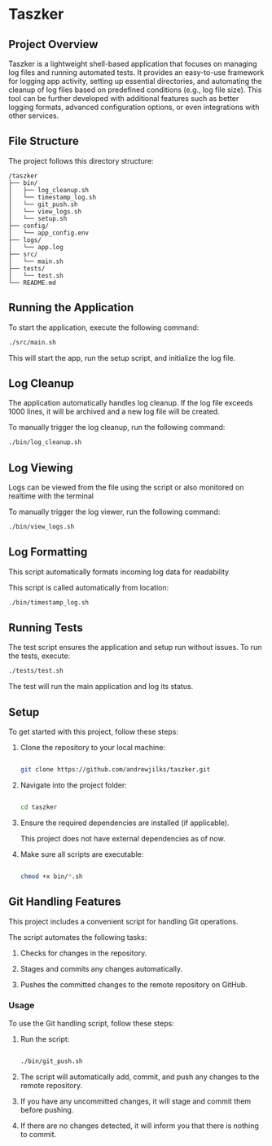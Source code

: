 # Taszker

## Project Overview

Taszker is a lightweight shell-based application that focuses on managing log files and running automated tests. It provides an easy-to-use framework for logging app activity, setting up essential directories, and automating the cleanup of log files based on predefined conditions (e.g., log file size). This tool can be further developed with additional features such as better logging formats, advanced configuration options, or even integrations with other services.

## File Structure

The project follows this directory structure:
```
/taszker
├── bin/
│   ├── log_cleanup.sh
│   └── timestamp_log.sh
│   └── git_push.sh
│   └── view_logs.sh
│   └── setup.sh
├── config/
│   └── app_config.env
├── logs/
│   └── app.log
├── src/
│   └── main.sh
├── tests/
│   └── test.sh
└── README.md
```

## Running the Application

To start the application, execute the following command:
```bash
./src/main.sh
```

This will start the app, run the setup script, and initialize the log file.

## Log Cleanup

The application automatically handles log cleanup. If the log file exceeds 1000 lines, it will be archived and a new log file will be created.

To manually trigger the log cleanup, run the following command:
```bash
./bin/log_cleanup.sh
```

## Log Viewing

Logs can be viewed from the file using the script or also monitored on realtime with the terminal

To manually trigger the log viewer, run the following command:
```bash
./bin/view_logs.sh
```

## Log Formatting

This script automatically formats incoming log data for readability

This script is called automatically from location:
```bash
./bin/timestamp_log.sh
```

## Running Tests

The test script ensures the application and setup run without issues. To run the tests, execute:
```bash
./tests/test.sh
```

The test will run the main application and log its status.

## Setup

To get started with this project, follow these steps:

1. Clone the repository to your local machine:

   ```bash

   git clone https://github.com/andrewjilks/taszker.git

   ```

2. Navigate into the project folder:

   ```bash

   cd taszker

   ```

3. Ensure the required dependencies are installed (if applicable).

   This project does not have external dependencies as of now.

4. Make sure all scripts are executable:

   ```bash

   chmod +x bin/*.sh

   ```


## Git Handling Features

This project includes a convenient script for handling Git operations.

The  script automates the following tasks:

1. Checks for changes in the repository.

2. Stages and commits any changes automatically.

3. Pushes the committed changes to the remote repository on GitHub.


### Usage

To use the Git handling script, follow these steps:

1. Run the  script:

   ```bash

   ./bin/git_push.sh

   ```

2. The script will automatically add, commit, and push any changes to the remote repository.

3. If you have any uncommitted changes, it will stage and commit them before pushing.

4. If there are no changes detected, it will inform you that there is nothing to commit.

